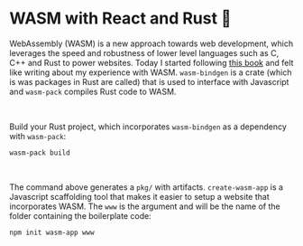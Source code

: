 # WASM with React and Rust :crab:
WebAssembly (WASM) is a new approach towards web development, which leverages the speed and robustness of lower level languages such as C, C++ and Rust to power websites. Today I started following [this book](https://rustwasm.github.io/docs/book/game-of-life/setup.html) and felt like writing about my experience with WASM. `wasm-bindgen` is a crate (which is was packages in Rust are called) that is used to interface with Javascript and `wasm-pack` compiles Rust code to WASM.

&nbsp;

Build your Rust project, which incorporates `wasm-bindgen` as a dependency with `wasm-pack`:

`wasm-pack build`

&nbsp;

The command above generates a `pkg/` with artifacts. `create-wasm-app` is a Javascript scaffolding tool that makes it easier to setup a website that incorporates WASM. The `www` is the argument and will be the name of the folder containing the boilerplate code:

`npm init wasm-app www`

&nbsp;
